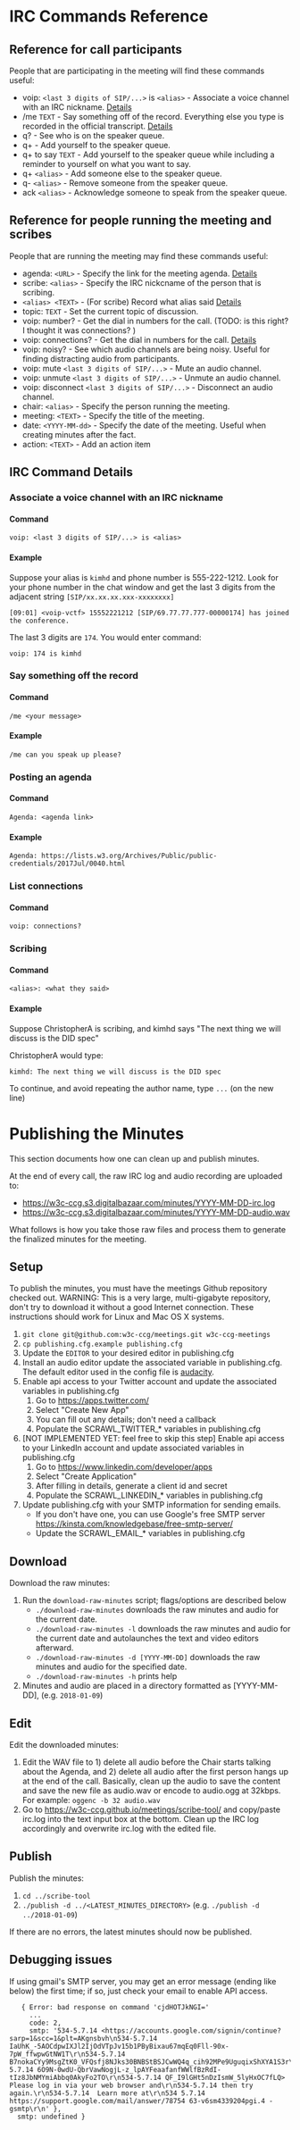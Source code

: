 # IRC Commands Reference

## Reference for call participants
People that are participating in the meeting will find these commands useful:

* voip: ```<last 3 digits of SIP/...>``` is ```<alias>``` - Associate a voice channel with an IRC nickname. [Details](#associate-a-voice-channel-with-an-irc-nickname)
* /me ```TEXT``` - Say something off of the record. Everything else you type is recorded in the official transcript. [Details](#say-something-off-the-record)
* q? - See who is on the speaker queue.
* q+ - Add yourself to the speaker queue.
* q+ to say ```TEXT``` - Add yourself to the speaker queue while including a reminder to yourself on what you want to say.
* q+ ```<alias>``` - Add someone else to the speaker queue.
* q- ```<alias>``` - Remove someone from the speaker queue.
* ack ```<alias>``` - Acknowledge someone to speak from the speaker queue.


## Reference for people running the meeting and scribes

People that are running the meeting may find these commands useful:

* agenda: ```<URL>``` - Specify the link for the meeting agenda. [Details](#posting-an-agenda)
* scribe: ```<alias>``` - Specify the IRC nickcname of the person that is scribing. 
* ```<alias> <TEXT>``` - (For scribe) Record what alias said [Details](#scribing)
* topic: ```TEXT``` - Set the current topic of discussion.
* voip: number? - Get the dial in numbers for the call. (TODO: is this right? I thought it was connections? )
* voip: connections? - Get the dial in numbers for the call. [Details](#list-connections)
* voip: noisy? - See which audio channels are being noisy. Useful for finding distracting audio from participants.
* voip: mute ```<last 3 digits of SIP/...>``` - Mute an audio channel.
* voip: unmute ```<last 3 digits of SIP/...>``` - Unmute an audio channel.
* voip: disconnect ```<last 3 digits of SIP/...>``` - Disconnect an audio channel.
* chair: ```<alias>``` - Specify the person running the meeting.
* meeting: ```<TEXT>``` - Specify the title of the meeting.
* date: ```<YYYY-MM-dd>``` - Specify the date of the meeting. Useful when creating minutes after the fact.
* action: ```<TEXT>``` - Add an action item

## IRC Command Details

### Associate a voice channel with an IRC nickname

#### Command

```
voip: <last 3 digits of SIP/...> is <alias>
```

#### Example

Suppose your alias is `kimhd` and phone number is 555-222-1212. Look for your phone number in the chat window and get the last 3 digits from the adjacent string `[SIP/xx.xx.xx.xxx-xxxxxxxx]`

```
[09:01] <voip-vctf> 15552221212 [SIP/69.77.77.777-00000174] has joined the conference.
```

The last 3 digits are `174`. You would enter command:

```
voip: 174 is kimhd
```

### Say something off the record

#### Command

```
/me <your message>
```

#### Example

```
/me can you speak up please?
```

### Posting an agenda

#### Command

```
Agenda: <agenda link>
```

#### Example

```
Agenda: https://lists.w3.org/Archives/Public/public-credentials/2017Jul/0040.html
```

### List connections

#### Command

```
voip: connections?
```

### Scribing

#### Command

```
<alias>: <what they said>
```

#### Example

Suppose ChristopherA is scribing, and kimhd says "The next thing we will discuss is the DID spec"

ChristopherA would type:
```
kimhd: The next thing we will discuss is the DID spec
```

To continue, and avoid repeating the author name, type `...` (on the new line)



# Publishing the Minutes

This section documents how one can clean up and publish minutes.

At the end of every call, the raw IRC log and audio recording are uploaded to:

* https://w3c-ccg.s3.digitalbazaar.com/minutes/YYYY-MM-DD-irc.log
* https://w3c-ccg.s3.digitalbazaar.com/minutes/YYYY-MM-DD-audio.wav

What follows is how you take those raw files and process them to generate the finalized minutes for the meeting.

## Setup

To publish the minutes, you must have the meetings Github repository checked out. WARNING: This is a very large, multi-gigabyte repository, don't try to download it without a good Internet connection. These instructions should work for Linux and Mac OS X systems.

1. `git clone git@github.com:w3c-ccg/meetings.git w3c-ccg-meetings`
1. `cp publishing.cfg.example publishing.cfg`
1. Update the `EDITOR` to your desired editor in publishing.cfg
1. Install an audio editor update the associated variable in publishing.cfg. The default editor used in the config file is [audacity](https://www.audacityteam.org/download/).
1. Enable api access to your Twitter account and update the associated variables in publishing.cfg
    1. Go to https://apps.twitter.com/
    1. Select "Create New App"
    1. You can fill out any details; don't need a callback
    1. Populate the SCRAWL_TWITTER_* variables in publishing.cfg
1. [NOT IMPLEMENTED YET: feel free to skip this step] Enable api access to your LinkedIn account and update associated variables in publishing.cfg
    1. Go to https://www.linkedin.com/developer/apps
    1. Select "Create Application"
    1. After filling in details, generate a client id and secret
    1. Populate the SCRAWL_LINKEDIN_* variables in publishing.cfg 
1. Update publishing.cfg with your SMTP information for sending emails.
    - If you don't have one, you can use Google's free SMTP server https://kinsta.com/knowledgebase/free-smtp-server/
    - Update the SCRAWL_EMAIL_* variables in publishing.cfg 

## Download
Download the raw minutes:

1. Run the `download-raw-minutes` script; flags/options are described below
    - `./download-raw-minutes` downloads the raw minutes and audio for the current date.
    - `./download-raw-minutes -l` downloads the raw minutes and audio for the current date and autolaunches the text and video editors afterward.
    - `./download-raw-minutes -d [YYYY-MM-DD]` downloads the raw minutes and audio for the specified date.
    - `./download-raw-minutes -h` prints help
1. Minutes and audio are placed in a directory formatted as [YYYY-MM-DD], (e.g. `2018-01-09`)

## Edit
Edit the downloaded minutes:

1. Edit the WAV file to 1) delete all audio before the Chair starts talking about the Agenda, and 2) delete all audio after the first person hangs up at the end of the call. Basically, clean up the audio to save the content and save the new file as audio.wav or encode to audio.ogg at 32kbps. For example: `oggenc -b 32 audio.wav`
1. Go to https://w3c-ccg.github.io/meetings/scribe-tool/ and copy/paste irc.log into the text input box at the bottom. Clean up the IRC log accordingly and overwrite irc.log with the edited file.

## Publish
Publish the minutes:

1. `cd ../scribe-tool`
1. `./publish -d ../<LATEST_MINUTES_DIRECTORY>` (e.g. `./publish -d ../2018-01-09`)

If there are no errors, the latest minutes should now be published.

## Debugging issues

If using gmail's SMTP server, you may get an error message (ending like below) the first time; if so, just check your email to enable API access. 

```
   { Error: bad response on command 'cjdHOTJkNGI='
     ...
     code: 2,
     smtp: '534-5.7.14 <https://accounts.google.com/signin/continue?sarp=1&scc=1&plt=AKgnsbvh\n534-5.7.14 IaUhK_-5AOCdpwIXJl2IjOdVTpJv15b1PByBixau67mqEq0Fll-90x-7pW_ffwpwGtNW1T\r\n534-5.7.14 B7nokaCYy9MsgZtK0_VFQsfj8NJks30BNBStBSJCwWQ4q_cih92MPe9UguqixShXYA1S3r\r\n534-5.7.14 6O9N-0wdU-QbrVawNogjL-z_lpAYFeaafanfWWlfBzRdI-tIz8JbNMYmiAbbq0AkyFo2TO\r\n534-5.7.14 QF_I9lGHt5nDzIsmW_5lyHxOC7fLQ> Please log in via your web browser and\r\n534-5.7.14 then try again.\r\n534-5.7.14  Learn more at\r\n534 5.7.14  https://support.google.com/mail/answer/78754 63-v6sm4339204pgi.4 - gsmtp\r\n' },
  smtp: undefined }

```
